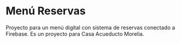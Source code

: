 # Menú Reservas

Proyecto para un menú digital con sistema de reservas conectado a Firebase. Es un proyecto para Casa Acueducto Morelia.
